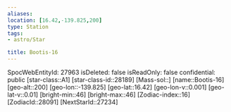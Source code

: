 ```yaml
---
aliases: 
location: [16.42,-139.825,200]
type: Station
tags:
- astro/Star

title: Bootis-16
---
```

SpocWebEntityId: 27963
isDeleted: false
isReadOnly: false
confidential: public
[star-class::A1]
[star-class-id::28189]
[Mass-sol::]
[name::Bootis-16]
[geo-alt::200]
[geo-lon::-139.825]
[geo-lat::16.42]
[geo-lon-v::0.001]
[geo-lat-v::0.01]
[bright-min::46]
[bright-max::46]
[Zodiac-index::16]
[ZodiacId::28091]
[NextStarId::27234]



